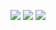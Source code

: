 ![](https://komarev.com/ghpvc/?username=Monofthalmos)
![](https://komarev.com/ghpvc/?username=Monofthalmos=1000)
![](https://komarev.com/ghpvc/?username=Monofthalmos&abbreviated=true)
